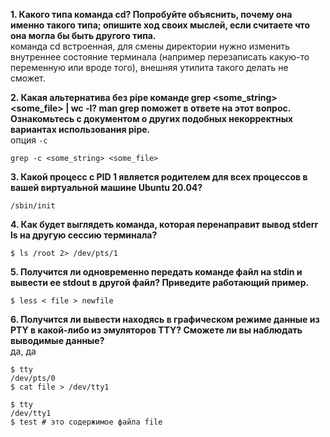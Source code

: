 **1. Какого типа команда cd? Попробуйте объяснить, почему она именно такого типа; опишите ход своих мыслей, если считаете что она могла бы быть другого типа.**  
команда cd встроенная, для смены директории нужно изменить внутреннее состояние терминала (например перезаписать какую-то переменную или вроде того), внешняя утилита такого делать не сможет.  

**2. Какая альтернатива без pipe команде grep <some_string> <some_file> | wc -l? man grep поможет в ответе на этот вопрос. Ознакомьтесь с документом о других подобных некорректных вариантах использования pipe.**  
опция ```-c```  
```
grep -c <some_string> <some_file>
```  

**3. Какой процесс с PID 1 является родителем для всех процессов в вашей виртуальной машине Ubuntu 20.04?**  
```
/sbin/init
```

**4. Как будет выглядеть команда, которая перенаправит вывод stderr ls на другую сессию терминала?**  
```
$ ls /root 2> /dev/pts/1
```  

**5. Получится ли одновременно передать команде файл на stdin и вывести ее stdout в другой файл? Приведите работающий пример.**  
```
$ less < file > newfile
```  

**6. Получится ли вывести находясь в графическом режиме данные из PTY в какой-либо из эмуляторов TTY? Сможете ли вы наблюдать выводимые данные?**  
да, да
```
$ tty
/dev/pts/0
$ cat file > /dev/tty1
```

```
$ tty
/dev/tty1
$ test # это содержимое файла file
```


